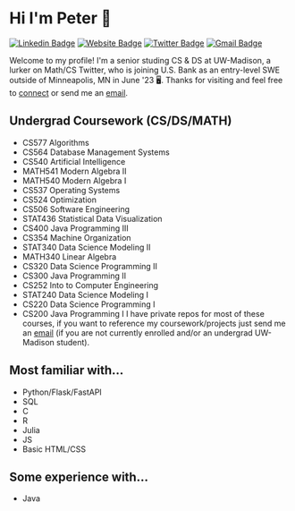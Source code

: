 # Hi I'm Peter 👋

[![Linkedin Badge](https://img.shields.io/badge/-PeterBryant-blue?style=flat&logo=Linkedin&logoColor=white&link=https://www.linkedin.com/in/jlim/)](https://www.linkedin.com/in/peter-bryant-33b7091b6/)
[![Website Badge](https://img.shields.io/badge/-peterbryant.me-47CCCC?style=flat&logo=Google-Chrome&logoColor=white&link=https://peterbryant.me)](https://peterbryant.me/)
[![Twitter Badge](https://img.shields.io/badge/-@peterwbryant-1ca0f1?style=flat&labelColor=1ca0f1&logo=twitter&logoColor=white&link=https://twitter.com/peterwbryant)](https://twitter.com/peterwbryant)
[![Gmail Badge](https://img.shields.io/badge/-peterbryant.v1-c14438?style=flat&logo=Gmail&logoColor=white&link=mailto:peterbryant.v1@gmail.com)](mailto:peterbryant.v1@gmail.com)

Welcome to my profile! I'm a senior studing CS & DS at UW-Madison, a lurker on Math/CS Twitter, who is joining U.S. Bank as an entry-level SWE outside of Minneapolis, MN in June '23 🖥️. Thanks for visiting and feel free to [connect](https://www.linkedin.com/in/peter-bryant-33b7091b6/) or send me an [email](mailto:peterbryant.v1@gmail.com).

## Undergrad Coursework (CS/DS/MATH)
- CS577 Algorithms
- CS564 Database Management Systems
- CS540 Artificial Intelligence
- MATH541 Modern Algebra II
- MATH540 Modern Algebra I
- CS537 Operating Systems
- CS524 Optimization
- CS506 Software Engineering
- STAT436 Statistical Data Visualization
- CS400 Java Programming III
- CS354 Machine Organization
- STAT340 Data Science Modeling II
- MATH340 Linear Algebra
- CS320 Data Science Programming II
- CS300 Java Programming II
- CS252 Into to Computer Engineering
- STAT240 Data Science Modeling I
- CS220 Data Science Programming I
- CS200 Java Programming I
I have private repos for most of these courses, if you want to reference my coursework/projects just send me an [email](mailto:peterbryant.v1@gmail.com) (if you are not currently enrolled and/or an undergrad UW-Madison student).

## Most familiar with...
- Python/Flask/FastAPI
- SQL
- C
- R
- Julia
- JS
- Basic HTML/CSS

## Some experience with...
- Java
